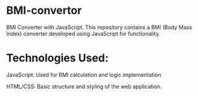 # BMI-convertor
BMI Converter with JavaScript. This repository contains a BMI (Body Mass Index) converter developed using JavaScript for functionality.

# Technologies Used:
JavaScript: Used for BMI calculation and logic implementation.

HTML/CSS: Basic structure and styling of the web application.
